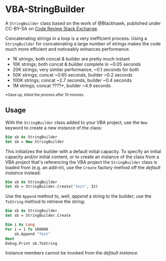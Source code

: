 # VBA-StringBuilder

A `StringBuilder` class based on the work of @Blackhawk, published under CC-BY-SA on [Code Review Stack Exchange](https://codereview.stackexchange.com/q/67596/23788).

Concatenating strings in a loop is a very inefficient process. Using a `StringBuilder` for concatenating a large number of strings makes the code much more efficient and noticeably enhances performance.

- 1K strings; both concat & builder are pretty much instant
- 10K strings; both concat & builder complete in ~0.05 seconds
- 20K strings; very similar performance, ~0.1 seconds for both
- 50K strings; concat ~0.65 seconds, builder ~0.2 seconds
- 100K strings; concat ~2.7 seconds, builder ~0.4 seconds
- 1M strings; concat ????\*, builder ~4.9 seconds

<sub>\*Gave up, killed the process after 10 minutes.</sub>

## Usage

With the `StringBuilder` class added to your VBA project, use the `New` keyword to create a new instance of the class:

```vb
Dim sb As StringBuilder
Set sb = New StringBuilder
```

This initializes the builder with a default initial capacity.
To specify an initial capacity and/or initial content, or to create an instance of the class from a VBA project that's referencing the VBA project the `StringBuilder` class is loaded from (e.g. an add-in), use the `Create` factory method off the *default instance* instead:

```vb
Dim sb As StringBuilder
Set sb = StringBuilder.Create("test", 32)
```

Use the `Append` method to, well, *append* a string to the builder; use the `ToString` method to retrieve the string:

```vb
Dim sb As StringBuilder
Set sb = StringBuilder.Create

Dim i As Long
For i = 1 To 100000
    sb.Append "Test"
Next
Debug.Print sb.ToString
```

Instance members cannot be invoked from the *default instance*.
